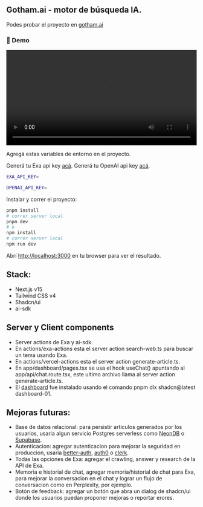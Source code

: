 ## Gotham.ai - motor de búsqueda IA.

Podes probar el proyecto en [gotham.ai](https://ai-sdk-exa-searcher.vercel.app/)

### 🎥 Demo

<video width="100%" controls>
  <source src="./public/demo.mp4" type="video/mp4">
</video>

Agregá estas variables de entorno en el proyecto.

Generá tu Exa api key [acá](https://dashboard.exa.ai/login?redirect=/api-keys).
Generá tu OpenAI api key [acá](https://platform.openai.com/settings/organization/api-keys).

```bash
EXA_API_KEY=

OPENAI_API_KEY=
```

Instalar y correr el proyecto:
```bash
pnpm install
# correr server local
pnpm dev
# o
npm install
# correr server local
npm run dev
```

Abrí [http://localhost:3000](http://localhost:3000) en tu browser para ver el resultado.

## Stack:
- Next.js v15
- Tailwind CSS v4
- Shadcn/ui
- ai-sdk

## Server y Client components
- Server actions de Exa y ai-sdk.
- En actions/exa-actions esta el server action search-web.ts para buscar un tema usando Exa.
- En actions/vercel-actions esta el server action generate-article.ts.
- En app/dashboard/pages.tsx se usa el hook useChat() apuntando al app/api/chat.route.tsx, este ultimo archivo llama al server action generate-article.ts.
- El [dashboard](https://ui.shadcn.com/blocks) fue instalado usando el comando pnpm dlx shadcn@latest dashboard-01.

## Mejoras futuras:

- Base de datos relacional: para persistir articulos generados por los usuarios, usaria algun servicio Postgres serverless como [NeonDB](https://neon.tech) o [Supabase](https://supabase.com).
- Autenticacion: agregar autenticacion para mejorar la seguridad en produccion, usaría [better-auth](https://better-auth.com), [auth0](https://auth0.com) o [clerk](https://clerk.com).
- Todas las opciones de Exa: agregar el crawling, answer y research de la API de Exa.
- Memoria e historial de chat, agregar memoria/historial de chat para Exa, para mejorar la conversacion en el chat y lograr un flujo de conversacion como en Perplexity, por ejemplo.
- Botón de feedback: agregar un botón que abra un dialog de shadcn/ui donde los usuarios puedan proponer mejoras o reportar erores.

